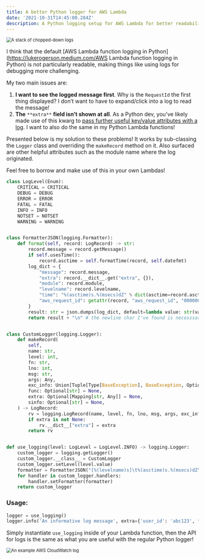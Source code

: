 ```yaml
---
title: A better Python logger for AWS Lambda
date: '2021-10-31T14:45:00.284Z'
description: A Python logging setup for AWS Lambda for better readability and `extra` fields
---
```


<img src="https://miro.medium.com/0*WioFYeOnSYLgDJpY" alt="A stack of chopped-down logs" style="zoom:80%;" />

I think that the default [AWS Lambda function logging in Python](https://lukerogerson.medium.com/AWS Lambda function logging in Python) is not particularly readable, making things like using logs for debugging more challenging.

My two main issues are:

1. **I want to see the logged message first**. Why is the `RequestId` the first thing displayed? I don’t want to have to expand/click into a log to read the message!
2. **The** `**extra**` **field isn't shown at all**. As a Python dev, you've likely made use of this kwarg to [pass further useful key/value attributes with a log](https://docs.python.org/3/library/logging.html#logging.debug). I want to also do the same in my Python Lambda functions!

Presented below is my solution to these problems! It works by sub-classing the `Logger` class and overriding the `makeRecord` method on it. Also surfaced are other helpful attributes such as the module name where the log originated.

Feel free to borrow and make use of this in your own Lambdas!

```python
class LogLevel(Enum):
    CRITICAL = CRITICAL
    DEBUG = DEBUG
    ERROR = ERROR
    FATAL = FATAL
    INFO = INFO
    NOTSET = NOTSET
    WARNING = WARNING


class FormatterJSON(logging.Formatter):
    def format(self, record: LogRecord) -> str:
        record.message = record.getMessage()
        if self.usesTime():
            record.asctime = self.formatTime(record, self.datefmt)
        log_dict = {
            "message": record.message,
            "extra": record.__dict__.get("extra", {}),
            "module": record.module,
            "levelname": record.levelname,
            "time": "%(asctime)s.%(msecs)dZ" % dict(asctime=record.asctime, msecs=record.msecs),
            "aws_request_id": getattr(record, "aws_request_id", "00000000-0000-0000-0000-000000000000"),
        }
        result: str = json.dumps(log_dict, default=lambda value: str(value)) 
        return result + "\n" # the newline char I've found is necesssary in container image Lambas, otherwise multiple logs are grouped together in one CloudWatch row


class CustomLogger(logging.Logger):
    def makeRecord(
        self,
        name: str,
        level: int,
        fn: str,
        lno: int,
        msg: str,
        args: Any,
        exc_info: Union[Tuple[Type[BaseException], BaseException, Optional[Any]], Tuple[None, None, None], None],
        func: Optional[str] = None,
        extra: Optional[Mapping[str, Any]] = None,
        sinfo: Optional[str] = None,
    ) -> LogRecord:
        rv = logging.LogRecord(name, level, fn, lno, msg, args, exc_info, func, sinfo)
        if extra is not None:
            rv.__dict__["extra"] = extra
        return rv


def use_logging(level: LogLevel = LogLevel.INFO) -> logging.Logger:
    custom_logger = logging.getLogger()
    custom_logger.__class__ = CustomLogger
    custom_logger.setLevel(level.value)
    formatter = FormatterJSON("[%(levelname)s]\t%(asctime)s.%(msecs)dZ\t%(levelno)s\t%(x)s\n", "%Y-%m-%dT%H:%M:%S")
    for handler in custom_logger.handlers:
        handler.setFormatter(formatter)
    return custom_logger
```

###  Usage:

```python
logger = use_logging()
logger.info('An informative log message', extra={'user_id': 'abc123', **function_args})
```

Simply instantiate `use_logging` inside of your Lambda function, then the API for logs is the same as what you are useful with the regular Python logger!


<img src="https://i.imgur.com/RujrHWm.png" alt="An example AWS CloudWatch log" style="zoom:80%;" />

